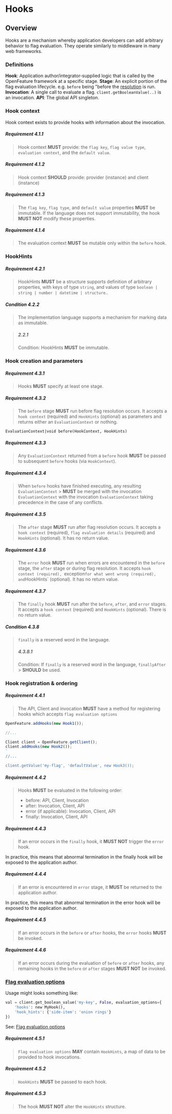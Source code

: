 # Hooks

## Overview

Hooks are a mechanism whereby application developers can add arbitrary behavior to flag evaluation. They operate similarly to middleware in many web frameworks.

### Definitions

**Hook**: Application author/integrator-supplied logic that is called by the OpenFeature framework at a specific stage. **Stage**: An explicit portion of the flag evaluation lifecycle. e.g. `before` being "before the [resolution](../glossary.md#resolving-flag-values) is run. **Invocation**: A single call to evaluate a flag. `client.getBooleanValue(..)` is an invocation. **API**: The global API singleton.

### Hook context

Hook context exists to provide hooks with information about the invocation.

##### Requirement 4.1.1

> Hook context **MUST** provide: the `flag key`, `flag value type`, `evaluation context`, and the `default value`.

##### Requirement 4.1.2

> Hook context **SHOULD** provide: provider (instance) and client (instance)

##### Requirement 4.1.3

> The `flag key`, `flag type`, and `default value` properties **MUST** be immutable. If the language does not support immutability, the hook **MUST NOT** modify these properties.

##### Requirement 4.1.4

> The evaluation context **MUST** be mutable only within the `before` hook.

### HookHints

##### Requirement 4.2.1

> HookHints **MUST** be a structure supports definition of arbitrary properties, with keys of type `string`, and values of type `boolean | string | number | datetime | structure`..

##### Condition 4.2.2

> The implementation language supports a mechanism for marking data as immutable.

> ##### 2.2.1
>
> Condition: HookHints **MUST** be immutable.

### Hook creation and parameters

##### Requirement 4.3.1

> Hooks **MUST** specify at least one stage.

##### Requirement 4.3.2

> The `before` stage **MUST** run before flag resolution occurs. It accepts a `hook context` (required) and `HookHints` (optional) as parameters and returns either an `EvaluationContext` or nothing.

```
EvaluationContext|void before(HookContext, HookHints)
```

##### Requirement 4.3.3

> Any `EvaluationContext` returned from a `before` hook **MUST** be passed to subsequent `before` hooks (via `HookContext`).

##### Requirement 4.3.4

> When `before` hooks have finished executing, any resulting `EvaluationContext` > **MUST** be merged with the invocation `EvaluationContext` with the invocation `EvaluationContext` taking precedence in the case of any conflicts.

##### Requirement 4.3.5

> The `after` stage **MUST** run after flag resolution occurs. It accepts a `hook context` (required), `flag evaluation details` (required) and `HookHints` (optional). It has no return value.

##### Requirement 4.3.6

> The `error` hook **MUST** run when errors are encountered in the `before` stage, the `after` stage or during flag resolution. It accepts `hook context (required), `exception`for what went wrong (required), and`HookHints` (optional). It has no return value.

##### Requirement 4.3.7

> The `finally` hook **MUST** run after the `before`, `after`, and `error` stages. It accepts a `hook context` (required) and `HookHints` (optional). There is no return value.

##### Condition 4.3.8

> `finally` is a reserved word in the language.
>
> ##### 4.3.8.1
>
> Condition: If `finally` is a reserved word in the language, `finallyAfter` > **SHOULD** be used.

### Hook registration & ordering

##### Requirement 4.4.1

> The API, Client and invocation **MUST** have a method for registering hooks which accepts `flag evaluation options`

```js
OpenFeature.addHooks(new Hook1());

//...

Client client = OpenFeature.getClient();
client.addHooks(new Hook2());
`
//...

client.getValue('my-flag', 'defaultValue', new Hook3());
```

##### Requirement 4.4.2

> Hooks **MUST** be evaluated in the following order:
>
> - before: API, Client, Invocation
> - after: Invocation, Client, API
> - error (if applicable): Invocation, Client, API
> - finally: Invocation, Client, API

##### Requirement 4.4.3

> If an error occurs in the `finally` hook, it **MUST NOT** trigger the `error` hook.

In practice, this means that abnormal termination in the finally hook will be exposed to the application author.

##### Requirement 4.4.4

> If an error is encountered in `error` stage, it **MUST** be returned to the application author.

In practice, this means that abnormal termination in the error hook will be exposed to the application author.

##### Requirement 4.4.5

> If an error occurs in the `before` or `after` hooks, the `error` hooks **MUST** be invoked.

##### Requirement 4.4.6

> If an error occurs during the evaluation of `before` or `after` hooks, any remaining hooks in the `before` or `after` stages **MUST NOT** be invoked.

### [Flag evaluation options](../types.md#evaluation-options)

Usage might looks something like:

```python
val = client.get_boolean_value('my-key', False, evaluation_options={
    'hooks': new MyHook(),
    'hook_hints': {'side-item': 'onion rings'}
})
```

See: [Flag evaluation options](../flag-evaluation/flag-evaluation.md#)

##### Requirement 4.5.1

> `Flag evaluation options` **MAY** contain `HookHints`, a map of data to be provided to hook invocations.

##### Requirement 4.5.2

> `HookHints` **MUST** be passed to each hook.

##### Requirement 4.5.3

> The hook **MUST NOT** alter the `HookHints` structure.
